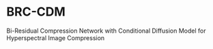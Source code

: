 # BRC-CDM
Bi-Residual Compression Network with Conditional Diffusion Model for Hyperspectral Image Compression
